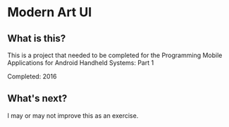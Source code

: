# Modern Art UI

## What is this?
This is a project that needed to be completed for the Programming Mobile Applications for Android Handheld Systems: Part 1

Completed: 2016

## What's next?
I may or may not improve this as an exercise.

